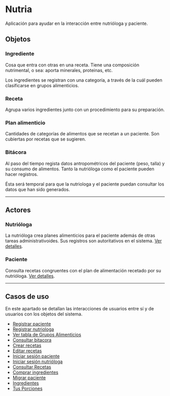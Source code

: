 # Nutria

Aplicación para ayudar en la interacción entre nutrióloga y paciente.


## Objetos

### Ingrediente

Cosa que entra con otras en una receta. Tiene una composición
nutrimental, o sea: aporta minerales, proteinas, etc.

Los ingredientes se registran con una categoría, a través de la cuál
pueden clasificarse en grupos alimenticios.


### Receta

Agrupa varios ingredientes junto con un procedimiento para su
preparación.

### Plan alimenticio

Cantidades de categorías de alimentos que se recetan a un paciente.
Son cubiertas por recetas que se sugieren.


### Bitácora

Al paso del tiempo regista datos antropométricos del paciente (peso,
talla) y su consumo de alimentos. Tanto la nutrióloga como el paciente
pueden hacer registros.

Ésta será temporal para que la nutriologa y el paciente puedan consultar los datos que han sido generados.


------------------------------

## Actores


### Nutrióloga

La nutrióloga crea planes alimenticios para el paciente además de
otras tareas administrativoides. Sus registros son autoritativos en el
sistema. [Ver detalles](nutriologa.md).


### Paciente

Consulta recetas congruentes con el plan de alimentación recetado por
su nutrióloga. [Ver detalles](paciente.md).


------------------------------


## Casos de uso


En este apartado se detallan las interacciones de usuarios entre sí y
de usuarios con los objetos del sistema.

 - [Registrar paciente](paciente_registrar.md)
 - [Registrar nutriologa](nutriologa_registrar.md)
 - [Ver tabla de Grupos Alimenticios](consultar_tabla_grupos.md)
 - [Consultar bitacora](bitacora_consulta.md)
 - [Crear recetas](recetas_crear.md)
 - [Editar recetas](recetas_editar.md)
 - [Iniciar sesión paciente]()
 - [Iniciar sesión nutrióloga]()
 - [Consultar Recetas](recetas_consultar.md)
 - [Comprar ingredientes](ingredientes_comprar.md)
 - [Migrar paciente](paciente_migrar.md)
 - [Ingredientes](Ingredientes.md)
 - [Tus Porciones](Plan.md) 

